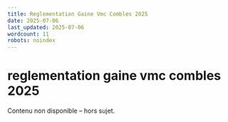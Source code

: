 ```yaml
---
title: Reglementation Gaine Vmc Combles 2025
date: 2025-07-06
last_updated: 2025-07-06
wordcount: 11
robots: noindex
---
```


# reglementation gaine vmc combles 2025

Contenu non disponible – hors sujet.